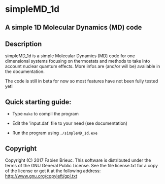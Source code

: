 # simpleMD_1d
## A simple 1D Molecular Dynamics (MD) code

## Description

simpleMD_1d is a simple Molecular Dynamics (MD) code for one dimensional systems focusing on thermostats and methods to take into account nuclear quantum effects. More infos are (and/or will be) available in the documentation.

The code is still in beta for now so most features have not been fully tested yet!

## Quick starting guide:

* Type `make` to compil the program

* Edit the 'input.dat' file to your need (see documentation)

* Run the program using `./simpleMD_1d.exe`

## Copyright

Copyright (C) 2017 Fabien Brieuc.
This software is distributed under the terms of the GNU General Public License.
See the file license.txt for a copy of the license or get it at the following address: http://www.gnu.org/copyleft/gpl.txt
